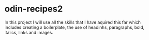 # odin-recipes2

In this project I will use all the skills that I have aquired this far which includes creating a boilerplate, the use of headinhs, paragraphs, bold, italics, links and images.
